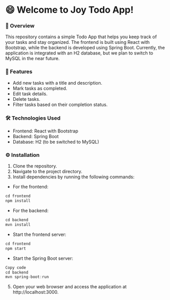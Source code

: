 # 😄 Welcome to Joy Todo App!
### 📙 Overview
This repository contains a simple Todo App that helps you keep track of your tasks and stay organized. The frontend is built using React with Bootstrap, while the backend is developed using Spring Boot. Currently, the application is integrated with an H2 database, but we plan to switch to MySQL in the near future.

### 🚀 Features
- Add new tasks with a title and description.
- Mark tasks as completed.
- Edit task details.
- Delete tasks.
- Filter tasks based on their completion status.
### 🛠️ Technologies Used
- Frontend: React with Bootstrap
- Backend: Spring Boot
- Database: H2 (to be switched to MySQL)
### ⚙️ Installation
1. Clone the repository.
2. Navigate to the project directory.
3. Install dependencies by running the following commands:
- For the frontend:
```c
cd frontend
npm install
```
- For the backend:
```c
cd backend
mvn install
```
- Start the frontend server:
```c
cd frontend
npm start
```
- Start the Spring Boot server:
```c
Copy code
cd backend
mvn spring-boot:run
```
5. Open your web browser and access the application at http://localhost:3000.
